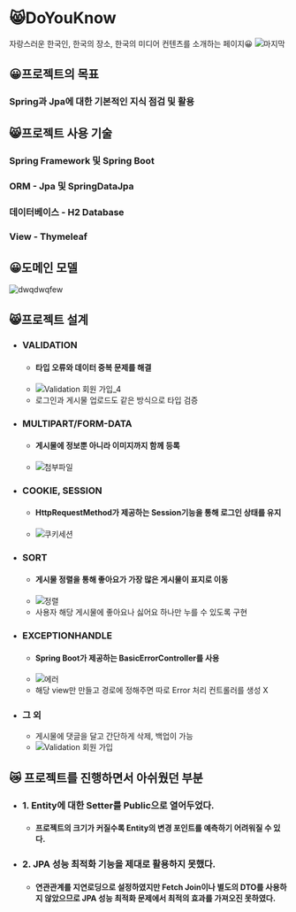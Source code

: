 # 😸DoYouKnow
자랑스러운 한국인, 한국의 장소, 한국의 미디어 컨텐츠를 소개하는 페이지😀
![마지막](https://user-images.githubusercontent.com/87487149/174481308-f0ffa720-9505-4c1d-8e07-57cf808f8b30.gif)

## 😀프로젝트의 목표
### Spring과 Jpa에 대한 기본적인 지식 점검 및 활용

## 😸프로젝트 사용 기술
### Spring Framework 및 Spring Boot
### ORM - Jpa 및 SpringDataJpa
### 데이터베이스 - H2 Database
### View - Thymeleaf

## 😀도메인 모델
![dwqdwqfew](https://user-images.githubusercontent.com/87487149/174481952-4cbea335-261d-4cc7-9ae1-8ee577f1a848.png)

## 😸프로젝트 설계
- ### VALIDATION
  - #### 타입 오류와 데이터 중복 문제를 해결
  - ![Validation 회원 가입_4](https://user-images.githubusercontent.com/87487149/174477404-599df322-3495-48a6-9e63-c7a3646323ba.gif)
  - 로그인과 게시물 업로드도 같은 방식으로 타입 검증
- ### MULTIPART/FORM-DATA
  - #### 게시물에 정보뿐 아니라 이미지까지 함께 등록
  - ![첨부파일](https://user-images.githubusercontent.com/87487149/174478716-bfff709c-0284-4325-bed0-e63313651e73.gif)
- ### COOKIE, SESSION
  - #### HttpRequestMethod가 제공하는 Session기능을 통해 로그인 상태를 유지
  - ![쿠키세션](https://user-images.githubusercontent.com/87487149/174479073-6607e5f3-7313-44e0-8815-c4f67a0c30a0.gif)
- ### SORT
  - #### 게시물 정렬을 통해 좋아요가 가장 많은 게시물이 표지로 이동
  - ![정렬](https://user-images.githubusercontent.com/87487149/174479553-7d9d4ce6-bdc2-4d78-9ed7-43edc3a01398.gif)
  - 사용자 해당 게시물에 좋아요나 싫어요 하나만 누를 수 있도록 구현
- ### EXCEPTIONHANDLE
  - #### Spring Boot가 제공하는 BasicErrorController를 사용
  - ![에러](https://user-images.githubusercontent.com/87487149/174480273-f46dd2ca-d12b-4b85-b626-40ee2dd46aa9.gif)
  - 해당 view만 만들고 경로에 정해주면 따로 Error 처리 컨트롤러를 생성 X
- ### 그 외
  - 게시물에 댓글을 달고 간단하게 삭제, 백업이 가능
  - ![Validation 회원 가입](https://user-images.githubusercontent.com/87487149/174480693-f679be47-00c4-429d-93c3-f8d264db165d.gif)

## 😿 프로젝트를 진행하면서 아쉬웠던 부분
  - ### 1. Entity에 대한 Setter를 Public으로 열어두었다.
    - #### 프로젝트의 크기가 커질수록 Entity의 변경 포인트를 예측하기 어려워질 수 있다. 
  - ### 2. JPA 성능 최적화 기능을 제대로 활용하지 못했다.
    - #### 연관관계를 지연로딩으로 설정하였지만 Fetch Join이나 별도의 DTO를 사용하지 않았으므로 JPA 성능 최적화 문제에서 최적의 효과를 가져오진 못하였다.
